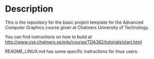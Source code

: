 # Description
This is the repository for the basic project template for the Advanced Computer Graphics course given at Chalmers University of
Technology.

You can find instructions on how to build at http://www.cse.chalmers.se/edu/course/TDA362/tutorials/start.html

README_LINUX.md has some specific instructions for linux users.
